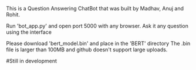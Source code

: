 This is a Question Answering ChatBot that was built by Madhav, Anuj and Rohit.

Run 'bot_app.py' and open port 5000 with any browser.
Ask it any question using the interface

Please download 'bert_model.bin' and place in the 'BERT' directory
The .bin file is larger than 100MB and github doesn't support large uploads.

#Still in development
